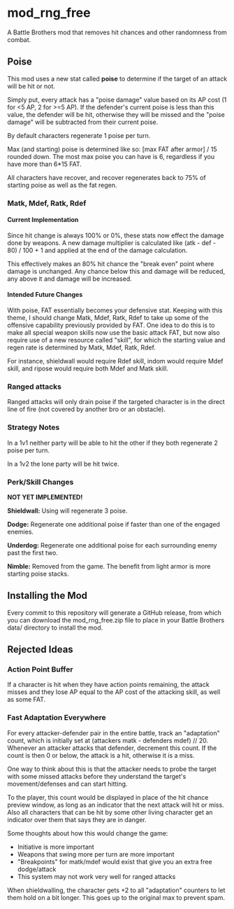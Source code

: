 # mod_rng_free

A Battle Brothers mod that removes hit chances and other randomness from combat.

## Poise

This mod uses a new stat called **poise** to determine if the target of an
attack will be hit or not.

Simply put, every attack has a "poise damage" value based on its AP cost (1 for
<5 AP, 2 for >=5 AP).
If the defender's current poise is less than this value, the defender will be
hit, otherwise they will be missed and the "poise damage" will be subtracted
from their current poise.

By default characters regenerate 1 poise per turn.

Max (and starting) poise is determined like so: [max FAT after armor] / 15
rounded down.
The most max poise you can have is 6, regardless if you have more than 6*15 FAT.

All characters have recover, and recover regenerates back to 75% of starting
poise as well as the fat regen.

### Matk, Mdef, Ratk, Rdef

#### Current Implementation

Since hit change is always 100% or 0%, these stats now effect the damage done by
weapons.
A new damage multiplier is calculated like (atk - def - 80) / 100 + 1 and
applied at the end of the damage calculation.

This effectively makes an 80% hit chance the "break even" point where damage is
unchanged.
Any chance below this and damage will be reduced, any above it and damage will
be increased.

#### Intended Future Changes

With poise, FAT essentially becomes your defensive stat.
Keeping with this theme, I should change Matk, Mdef, Ratk, Rdef to take up some of the offensive capability previously provided by FAT.
One idea to do this is to make all special weapon skills now use the basic attack FAT, but now also require use of a new resource called "skill", for which the starting value and regen rate is determined by Matk, Mdef, Ratk, Rdef.

For instance, shieldwall would require Rdef skill, indom would require Mdef skill, and ripose would require both Mdef and Matk skill.

### Ranged attacks

Ranged attacks will only drain poise if the targeted character is in the direct
line of fire (not covered by another bro or an obstacle).

### Strategy Notes

In a 1v1 neither party will be able to hit the other if they both regenerate 2
poise per turn.

In a 1v2 the lone party will be hit twice.

### Perk/Skill Changes

**NOT YET IMPLEMENTED!**

**Shieldwall:** Using will regenerate 3 poise.

**Dodge:** Regenerate one additional poise if faster than one of the engaged
enemies.

**Underdog:** Regenerate one additional poise for each surrounding enemy past
the first two.

**Nimble:** Removed from the game.
The benefit from light armor is more starting poise stacks.


## Installing the Mod

Every commit to this repository will generate a GitHub release, from which you can download the mod_rng_free.zip file to place in your Battle Brothers data/ directory to install the mod.

## Rejected Ideas

### Action Point Buffer

If a character is hit when they have action points remaining, the attack misses
and they lose AP equal to the AP cost of the attacking skill, as well as some
FAT.

### Fast Adaptation Everywhere

For every attacker-defender pair in the entire battle, track an "adaptation"
count, which is initially set at (attackers matk - defenders mdef) // 20.
Whenever an attacker attacks that defender, decrement this count.
If the count is then 0 or below, the attack is a hit, otherwise it is a miss.

One way to think about this is that the attacker needs to probe the target with
some missed attacks before they understand the target's movement/defenses and
can start hitting.

To the player, this count would be displayed in place of the hit chance preview
window, as long as an indicator that the next attack will hit or miss.  Also all characters that can be hit by some other living character get an indicator over them that says they are in danger.

Some thoughts about how this would change the game:

 - Initiative is more important
 - Weapons that swing more per turn are more important
 - "Breakpoints" for matk/mdef would exist that give you an extra free dodge/attack
 - This system may not work very well for ranged attacks

When shieldwalling, the character gets +2 to all "adaptation" counters to let them hold on a bit longer.  This goes up to the original max to prevent spam.


